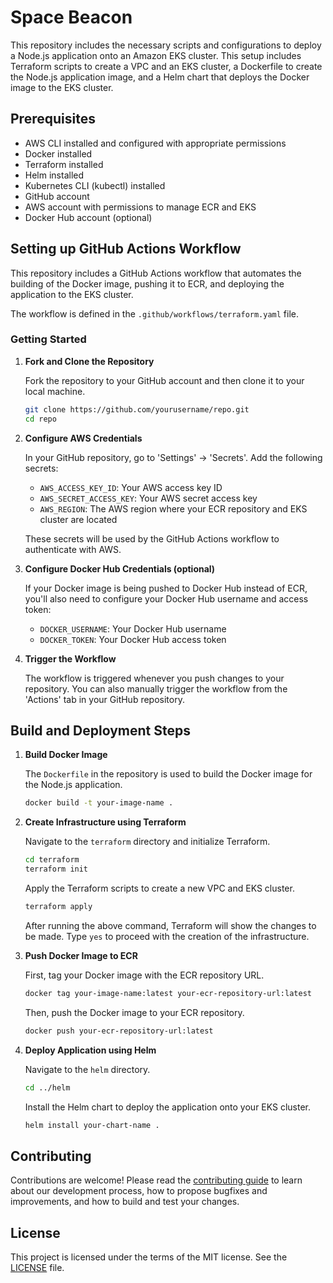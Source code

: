 # Space Beacon

This repository includes the necessary scripts and configurations to deploy a Node.js application onto an Amazon EKS cluster. This setup includes Terraform scripts to create a VPC and an EKS cluster, a Dockerfile to create the Node.js application image, and a Helm chart that deploys the Docker image to the EKS cluster.

## Prerequisites

- AWS CLI installed and configured with appropriate permissions
- Docker installed
- Terraform installed
- Helm installed
- Kubernetes CLI (kubectl) installed
- GitHub account
- AWS account with permissions to manage ECR and EKS
- Docker Hub account (optional)

## Setting up GitHub Actions Workflow

This repository includes a GitHub Actions workflow that automates the building of the Docker image, pushing it to ECR, and deploying the application to the EKS cluster.

The workflow is defined in the `.github/workflows/terraform.yaml` file.

### Getting Started

1. **Fork and Clone the Repository**

    Fork the repository to your GitHub account and then clone it to your local machine.

    ```bash
    git clone https://github.com/yourusername/repo.git
    cd repo
    ```

2. **Configure AWS Credentials**

   In your GitHub repository, go to 'Settings' -> 'Secrets'. Add the following secrets:

   - `AWS_ACCESS_KEY_ID`: Your AWS access key ID
   - `AWS_SECRET_ACCESS_KEY`: Your AWS secret access key
   - `AWS_REGION`: The AWS region where your ECR repository and EKS cluster are located

   These secrets will be used by the GitHub Actions workflow to authenticate with AWS.

3. **Configure Docker Hub Credentials (optional)**

   If your Docker image is being pushed to Docker Hub instead of ECR, you'll also need to configure your Docker Hub username and access token:

   - `DOCKER_USERNAME`: Your Docker Hub username
   - `DOCKER_TOKEN`: Your Docker Hub access token

4. **Trigger the Workflow**

   The workflow is triggered whenever you push changes to your repository. You can also manually trigger the workflow from the 'Actions' tab in your GitHub repository.

## Build and Deployment Steps

1. **Build Docker Image**

   The `Dockerfile` in the repository is used to build the Docker image for the Node.js application.

    ```bash
    docker build -t your-image-name .
    ```

2. **Create Infrastructure using Terraform**

   Navigate to the `terraform` directory and initialize Terraform.

    ```bash
    cd terraform
    terraform init
    ```

   Apply the Terraform scripts to create a new VPC and EKS cluster.

    ```bash
    terraform apply
    ```

   After running the above command, Terraform will show the changes to be made. Type `yes` to proceed with the creation of the infrastructure.

3. **Push Docker Image to ECR**

   First, tag your Docker image with the ECR repository URL.

    ```bash
    docker tag your-image-name:latest your-ecr-repository-url:latest
    ```

   Then, push the Docker image to your ECR repository.

    ```bash
    docker push your-ecr-repository-url:latest
    ```

4. **Deploy Application using Helm**

   Navigate to the `helm` directory.

    ```bash
    cd ../helm
    ```

   Install the Helm chart to deploy the application onto your EKS cluster.

    ```bash
    helm install your-chart-name .
    ```

## Contributing

Contributions are welcome! Please read the [contributing guide](CONTRIBUTING.md) to learn about our development process, how to propose bugfixes and improvements, and how to build and test your changes.

## License

This project is licensed under the terms of the MIT license. See the [LICENSE](LICENSE) file.
